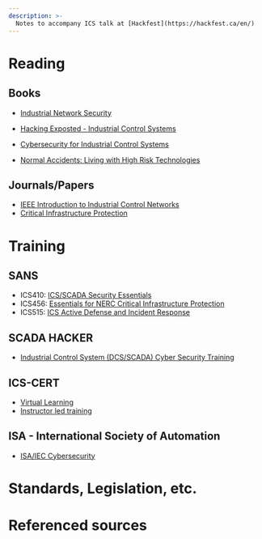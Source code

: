 ```yaml
---
description: >-
  Notes to accompany ICS talk at [Hackfest](https://hackfest.ca/en/)
---
```


# Reading

## Books

* [Industrial Network Security](https://www.sciencedirect.com/book/9780124201149/industrial-network-security)
* [Hacking Exposted - Industrial Control Systems](https://www.oreilly.com/library/view/hacking-exposed-industrial/9781259589720/)
* [Cybersecurity for Industrial Control Systems](https://www.crcpress.com/Cybersecurity-for-Industrial-Control-Systems-SCADA-DCS-PLC-HMI-and/Macaulay-Singer/p/book/9781439801963)

* [Normal Accidents: Living with High Risk Technologies](https://press.princeton.edu/titles/6596.html) 

## Journals/Papers

* [IEEE Introduction to Industrial Control Networks](https://ieeexplore.ieee.org/document/6248648)
* [Critical Infrastructure Protection](https://www.springer.com/gp/book/9783642289194)

# Training

## SANS

* ICS410: [ICS/SCADA Security Essentials](https://uk.sans.org/course/ics-scada-cyber-security-essentials)
* ICS456: [Essentials for NERC Critical Infrastructure Protection](http://www.sans.org/course/essentials-for-nerc-critical-infrastructure-protection)
* ICS515: [ICS Active Defense and Incident Response](http://www.sans.org/course/industrial-control-system-active-defense-and-incident-response)

## SCADA HACKER

* [Industrial Control System (DCS/SCADA) Cyber Security Training](https://www.scadahacker.com/training.html)

## ICS-CERT

* [Virtual Learning](https://ics-cert-training.inl.gov/learn)
* [Instructor led training](https://ics-cert.us-cert.gov/Training-Available-Through-ICS-CERT)

## ISA - International Society of Automation

* [ISA/IEC Cybersecurity](https://www.isa.org/training-and-certifications/isa-certification/isa99iec-62443/isa99iec-62443-cybersecurity-certificate-programs/)

# Standards, Legislation, etc.

## 

# Referenced sources

